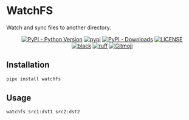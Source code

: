 # WatchFS

Watch and sync files to another directory.

<p align="center">
   <a href="https://python.org/" target="_blank"><img alt="PyPI - Python Version" src="https://img.shields.io/pypi/pyversions/watchfs?logo=python&style=flat-square"></a>
   <a href="https://pypi.org/project/watchfs/" target="_blank"><img src="https://img.shields.io/pypi/v/watchfs?style=flat-square" alt="pypi"></a>
   <a href="https://pypi.org/project/watchfs/" target="_blank"><img alt="PyPI - Downloads" src="https://img.shields.io/pypi/dm/watchfs?style=flat-square"></a>
   <a href="LICENSE"><img alt="LICENSE" src="https://img.shields.io/github/license/ShigureLab/watchfs?style=flat-square"></a>
   <br/>
   <a href="https://github.com/psf/black"><img alt="black" src="https://img.shields.io/badge/code%20style-black-000000?style=flat-square"></a>
   <a href="https://github.com/astral-sh/ruff"><img alt="ruff" src="https://img.shields.io/endpoint?url=https://raw.githubusercontent.com/astral-sh/ruff/main/assets/badge/v2.json&style=flat-square"></a>
   <a href="https://gitmoji.dev"><img alt="Gitmoji" src="https://img.shields.io/badge/gitmoji-%20😜%20😍-FFDD67?style=flat-square"></a>
</p>

## Installation

```python
pipx install watchfs
```

## Usage

```python
watchfs src1:dst1 src2:dst2
```
